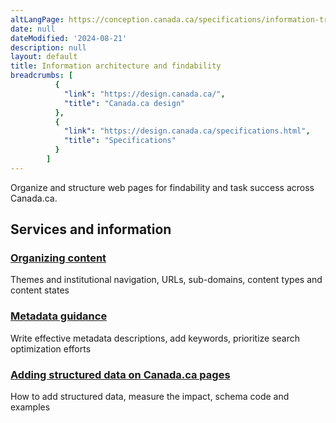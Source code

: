 ```yaml
---
altLangPage: https://conception.canada.ca/specifications/information-trouvabilite.html
date: null
dateModified: '2024-08-21'
description: null
layout: default
title: Information architecture and findability
breadcrumbs: [
          {
            "link": "https://design.canada.ca/",
            "title": "Canada.ca design"
          },
          {
            "link": "https://design.canada.ca/specifications.html",
            "title": "Specifications"
          }
        ]
---
```



<p>
 Organize and structure web pages for findability and task success across Canada.ca.
</p>
 <section>
  <div class="row">
   <h2 class="wb-inv">
    Services and information
   </h2>
   <section class="wb-eqht gc-drmt">
    <div class="col-md-4">
     <section>
      <h3 class="h5">
       <a href="../specifications/organizing-content.html">
        Organizing content
       </a>
      </h3>
      <p>
       Themes and institutional navigation, URLs, sub-domains, content types and content states
      </p>
     </section>
    </div>
    <div class="col-md-4">
     <section>
      <h3 class="h5">
       <a href="../information-findability/metadata.html">
        Metadata guidance
       </a>
      </h3>
      <p>
       Write effective metadata descriptions, add keywords, prioritize search optimization efforts
      </p>
     </section>
    </div>
    <div class="col-md-4">
     <section>
      <h3 class="h5">
       <a href="../guidance/structured-data.html">
        Adding structured data on Canada.ca pages
       </a>
      </h3>
      <p>
       How to add structured data, measure the impact, schema code and examples
      </p>
     </section>
  </div>
 </section>
